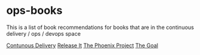 # ops-books
This is a list of book recommendations for books that are in the continuous delivery / ops / devops space

[Contunous Delivery](http://www.amazon.co.uk/Continuous-Delivery-Deployment-Automation-Addison-Wesley/dp/0321601912)
[Release It](http://www.amazon.co.uk/dp/0978739213)
[The Phoenix Project](http://www.amazon.co.uk/dp/0988262509)
[The Goal](http://www.amazon.co.uk/Goal-Process-Ongoing-Improvement/dp/0566086654)
